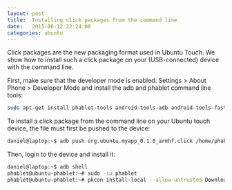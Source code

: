 ```yaml
---
layout: post
title:  Installing click packages from the command line
date:   2015-06-12 22:24:00
categories: ubuntu
---
```


Click packages are the new packaging format used in Ubuntu Touch. We show how to install such 
a click package on your (USB-connected) device with the command line.  

First, make sure that the developer mode is enabled: Settings > About Phone > Developer Mode 
and install the adb and phablet command line tools:
```bash
sudo apt-get install phablet-tools android-tools-adb android-tools-fastboot 
```


To install a click package from the command line on your Ubuntu touch device, the file
must first be pushed to the device:

```bash
daniel@laptop:~$ adb push org.ubuntu.myapp_0.1.0_armhf.click /home/phablet/Downloads/
```


Then, login to the device and install it: 

```bash
daniel@laptop:~$ adb shell
phablet@ubuntu-phablet:~# sudo -iu phablet
phablet@ubuntu-phablet:~# pkcon install-local --allow-untrusted Downloads/org.ubuntu.myapp_0.1.0_armhf.click 
```

